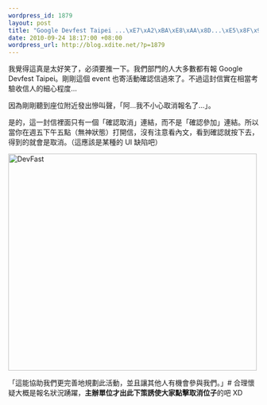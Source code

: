 ```yaml
--- 
wordpress_id: 1879
layout: post
title: "Google Devfest Taipei ...\xE7\xA2\xBA\xE8\xAA\x8D...\xE5\x8F\x96\xE6\xB6\x88!!"
date: 2010-09-24 18:17:00 +08:00
wordpress_url: http://blog.xdite.net/?p=1879
---
```

我覺得這真是太好笑了，必須要推一下。我們部門的人大多數都有報 Google Devfest Taipei。剛剛這個 event 也寄活動確認信過來了。不過這封信實在相當考驗收信人的細心程度...

因為剛剛聽到座位附近發出慘叫聲，「阿...我不小心取消報名了...」。

是的，這一封信裡面只有一個「確認取消」連結，而不是「確認參加」連結。所以當你在週五下午五點（無神狀態）打開信，沒有注意看內文，看到確認就按下去，得到的就會是取消。（這應該是某種的 UI 缺陷吧）

<a href="http://www.flickr.com/photos/xdite/5020167722/" title="DevFast by xdite, on Flickr"><img src="http://farm5.static.flickr.com/4108/5020167722_483cddab89.jpg" width="500" height="437" alt="DevFast" /></a>

「這能協助我們更完善地規劃此活動，並且讓其他人有機會參與我們。」# 合理懷疑大概是報名狀況踴躍，<strong>主辦單位才出此下策誘使大家點擊取消位子</strong>的吧 XD

